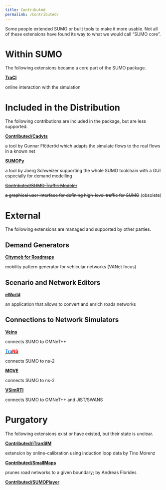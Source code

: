 ```yaml
---
title: Contributed
permalink: /Contributed/
---
```


Some people extended SUMO or built tools to make it more usable. Not all of these extensions have found its way to what we would call “SUMO core”.

Within SUMO
===========

The following extensions became a core part of the SUMO package.

**[TraCI](/TraCI "wikilink")**


online interaction with the simulation

Included in the Distribution
============================

The following contributions are included in the package, but are less supported.

**[Contributed/Cadyts](/Contributed/Cadyts "wikilink")**


a tool by Gunnar Flötteröd which adapts the simulate flows to the real flows in a known net

**[SUMOPy](/Contributed/SUMOPy "wikilink")**


a tool by Joerg Schweizer supporting the whole SUMO toolchain with a GUI especially for demand modelling

~~[Contributed/SUMO Traffic Modeler](/Contributed/SUMO_Traffic_Modeler "wikilink")~~


~~a graphical user interface for defining high-level traffic for SUMO~~ (obsolete)

External
========

The following extensions are managed and supported by other parties.

Demand Generators
-----------------

**[Citymob for Roadmaps](http://www.grc.upv.es/Software/c4r.html)**


mobility pattern generator for vehicular networks (VANet focus)

Scenario and Network Editors
----------------------------

**[eWorld](http://eworld.sourceforge.net/)**


an application that allows to convert and enrich roads networks

Connections to Network Simulators
---------------------------------

**[Veins](http://www7.informatik.uni-erlangen.de/veins/)**


connects SUMO to OMNeT++

**[<font color="#0174DF">Tra</font><font color="#FF0000">NS</font>](http://trans.epfl.ch/)**


connects SUMO to ns-2

**[MOVE](http://lens1.csie.ncku.edu.tw/wiki/doku.php?id=%E2%80%A7realistic_mobility_generator_for_vehicular_networks)**


connects SUMO to ns-2

**[VSimRTI](http://www.dcaiti.tu-berlin.de/research/simulation/)**


connects SUMO to OMNeT++ and JiST/SWANS

Purgatory
=========

The following extensions exist or have existed, but their state is unclear.

**[Contributed/iTranSIM](/Contributed/iTranSIM "wikilink")**


extension by online-calibration using induction loop data by Tino Morenz

**[Contributed/SmallMaps](/Contributed/SmallMaps "wikilink")**


prunes road networks to a given boundary; by Andreas Florides

**[Contributed/SUMOPlayer](/Contributed/SUMOPlayer "wikilink")**
